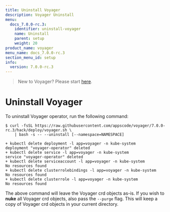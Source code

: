 ```yaml
---
title: Uninstall Voyager
description: Voyager Uninstall
menu:
  docs_7.0.0-rc.3:
    identifier: uninstall-voyager
    name: Uninstall
    parent: setup
    weight: 20
product_name: voyager
menu_name: docs_7.0.0-rc.3
section_menu_id: setup
info:
  version: 7.0.0-rc.3
---
```


> New to Voyager? Please start [here](/docs/7.0.0-rc.3/concepts/overview).

# Uninstall Voyager

To uninstall Voyager operator, run the following command:

```console
$ curl -fsSL https://raw.githubusercontent.com/appscode/voyager/7.0.0-rc.3/hack/deploy/voyager.sh \
    | bash -s -- --uninstall [--namespace=NAMESPACE]

+ kubectl delete deployment -l app=voyager -n kube-system
deployment "voyager-operator" deleted
+ kubectl delete service -l app=voyager -n kube-system
service "voyager-operator" deleted
+ kubectl delete serviceaccount -l app=voyager -n kube-system
No resources found
+ kubectl delete clusterrolebindings -l app=voyager -n kube-system
No resources found
+ kubectl delete clusterrole -l app=voyager -n kube-system
No resources found
```

The above command will leave the Voyager crd objects as-is. If you wish to **nuke** all Voyager crd objects, also pass the `--purge` flag. This will keep a copy of Voyager crd objects in your current directory.
